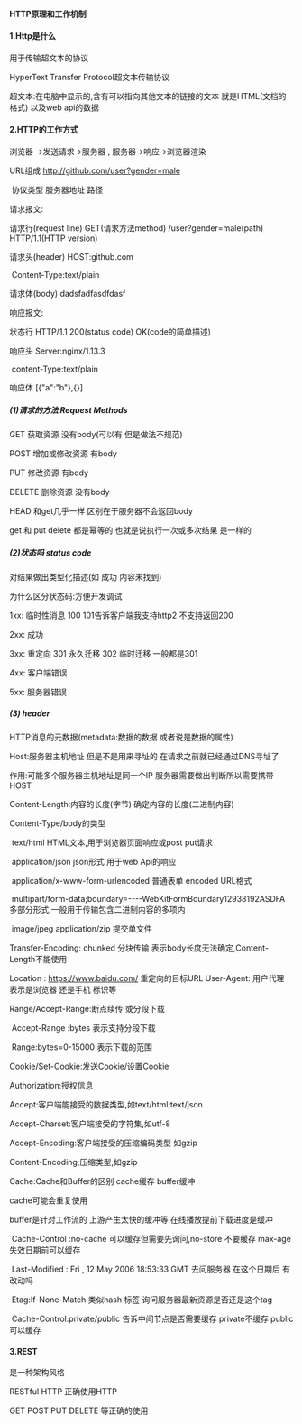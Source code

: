 #### <a name="1">HTTP原理和工作机制</a>

#### 1.Http是什么 

用于传输超文本的协议 

HyperText Transfer Protocol超文本传输协议

超文本:在电脑中显示的,含有可以指向其他文本的链接的文本 就是HTML(文档的格式) 以及web api的数据

#### 2.HTTP的工作方式

浏览器 ->发送请求->服务器 , 服务器->响应->浏览器渲染

URL组成 http://github.com/user?gender=male

​         协议类型  服务器地址              路径

请求报文:

请求行(request line)  GET(请求方法method)  /user?gender=male(path)  HTTP/1.1(HTTP version)

 请求头(header)          HOST:github.com

​									 Content-Type:text/plain

请求体(body)              dadsfadfasdfdasf

响应报文:

状态行  HTTP/1.1 200(status code) OK(code的简单描述)

响应头  Server:nginx/1.13.3

​			  content-Type:text/plain

响应体  [{"a":"b"},{}]



##### (1)请求的方法 Request Methods

GET 获取资源 没有body(可以有 但是做法不规范)

POST 增加或修改资源 有body

PUT  修改资源 有body

DELETE 删除资源 没有body 

HEAD 和get几乎一样 区别在于服务器不会返回body

get 和 put delete 都是幂等的 也就是说执行一次或多次结果 是一样的

##### (2)状态吗 status code

对结果做出类型化描述(如 成功 内容未找到)

为什么区分状态码:方便开发调试

1xx: 临时性消息  100 101告诉客户端我支持http2 不支持返回200

2xx: 成功

3xx: 重定向 301 永久迁移 302 临时迁移 一般都是301

4xx: 客户端错误

5xx: 服务器错误

##### (3) header

HTTP消息的元数据(metadata:数据的数据 或者说是数据的属性)

 Host:服务器主机地址  但是不是用来寻址的  在请求之前就已经通过DNS寻址了

作用:可能多个服务器主机地址是同一个IP 服务器需要做出判断所以需要携带HOST

 Content-Length:内容的长度(字节) 确定内容的长度(二进制内容)

 Content-Type/body的类型

​	text/html HTML文本,用于浏览器页面响应或post put请求

​	application/json json形式 用于web Api的响应

​	application/x-www-form-urlencoded 普通表单 encoded URL格式

​	multipart/form-data;boundary=----WebKitFormBoundary12938192ASDFA 多部分形式,一般用于传输包含二进制内容的多项内

​    image/jpeg  application/zip 提交单文件

Transfer-Encoding: chunked  分块传输 表示body长度无法确定,Content-Length不能使用

Location : https://www.baidu.com/ 重定向的目标URL
User-Agent: 用户代理 表示是浏览器 还是手机 标识等

Range/Accept-Range:断点续传 或分段下载

​	Accept-Range :bytes 表示支持分段下载

​	Range:bytes=0-15000 表示下载的范围

Cookie/Set-Cookie:发送Cookie/设置Cookie

Authorization:授权信息

Accept:客户端能接受的数据类型,如text/html;text/json

Accept-Charset:客户端接受的字符集,如utf-8

Accept-Encoding:客户端接受的压缩编码类型 如gzip

Content-Encoding;压缩类型,如gzip

Cache:Cache和Buffer的区别  cache缓存 buffer缓冲

 cache可能会重复使用

 buffer是针对工作流的 上游产生太快的缓冲等 在线播放提前下载进度是缓冲

​	Cache-Control :no-cache 可以缓存但需要先询问,no-store 不要缓存 max-age 失效日期前可以缓存

​	Last-Modified : Fri , 12 May 2006 18:53:33 GMT 去问服务器 在这个日期后 有改动吗 

​	Etag:If-None-Match 类似hash 标签 询问服务器最新资源是否还是这个tag

​	Cache-Control:private/public  告诉中间节点是否需要缓存 private不缓存 public可以缓存

#### 3.REST

是一种架构风格

RESTful HTTP 正确使用HTTP 

GET POST PUT DELETE 等正确的使用 













